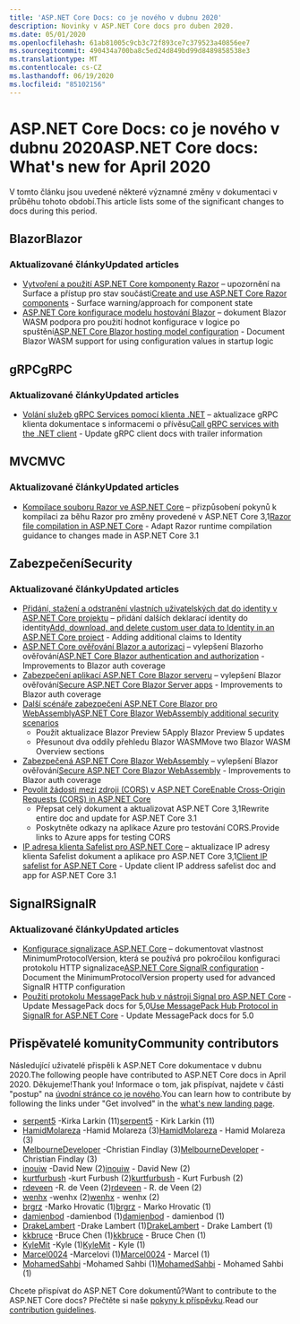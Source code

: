 ```yaml
---
title: 'ASP.NET Core Docs: co je nového v dubnu 2020'
description: Novinky v ASP.NET Core docs pro duben 2020.
ms.date: 05/01/2020
ms.openlocfilehash: 61ab81005c9cb3c72f893ce7c379523a40856ee7
ms.sourcegitcommit: 490434a700ba8c5ed24d849bd99d8489858538e3
ms.translationtype: MT
ms.contentlocale: cs-CZ
ms.lasthandoff: 06/19/2020
ms.locfileid: "85102156"
---
```

# <a name="aspnet-core-docs-whats-new-for-april-2020"></a><span data-ttu-id="45a64-103">ASP.NET Core Docs: co je nového v dubnu 2020</span><span class="sxs-lookup"><span data-stu-id="45a64-103">ASP.NET Core docs: What's new for April 2020</span></span>

<span data-ttu-id="45a64-104">V tomto článku jsou uvedené některé významné změny v dokumentaci v průběhu tohoto období.</span><span class="sxs-lookup"><span data-stu-id="45a64-104">This article lists some of the significant changes to docs during this period.</span></span>

## <a name="blazor"></a><span data-ttu-id="45a64-105">Blazor</span><span class="sxs-lookup"><span data-stu-id="45a64-105">Blazor</span></span>

### <a name="updated-articles"></a><span data-ttu-id="45a64-106">Aktualizované články</span><span class="sxs-lookup"><span data-stu-id="45a64-106">Updated articles</span></span>

- <span data-ttu-id="45a64-107">[Vytvoření a použití ASP.NET Core komponenty Razor](../blazor/components/index.md) – upozornění na Surface a přístup pro stav součásti</span><span class="sxs-lookup"><span data-stu-id="45a64-107">[Create and use ASP.NET Core Razor components](../blazor/components/index.md) - Surface warning/approach for component state</span></span>
- <span data-ttu-id="45a64-108">[ASP.NET Core konfigurace modelu hostování Blazor](../blazor/fundamentals/additional-scenarios.md) – dokument Blazor WASM podpora pro použití hodnot konfigurace v logice po spuštění</span><span class="sxs-lookup"><span data-stu-id="45a64-108">[ASP.NET Core Blazor hosting model configuration](../blazor/fundamentals/additional-scenarios.md) - Document Blazor WASM support for using configuration values in startup logic</span></span>

## <a name="grpc"></a><span data-ttu-id="45a64-109">gRPC</span><span class="sxs-lookup"><span data-stu-id="45a64-109">gRPC</span></span>

### <a name="updated-articles"></a><span data-ttu-id="45a64-110">Aktualizované články</span><span class="sxs-lookup"><span data-stu-id="45a64-110">Updated articles</span></span>

- <span data-ttu-id="45a64-111">[Volání služeb gRPC Services pomocí klienta .NET](../grpc/client.md) – aktualizace gRPC klienta dokumentace s informacemi o přívěsu</span><span class="sxs-lookup"><span data-stu-id="45a64-111">[Call gRPC services with the .NET client](../grpc/client.md) - Update gRPC client docs with trailer information</span></span>

## <a name="mvc"></a><span data-ttu-id="45a64-112">MVC</span><span class="sxs-lookup"><span data-stu-id="45a64-112">MVC</span></span>

### <a name="updated-articles"></a><span data-ttu-id="45a64-113">Aktualizované články</span><span class="sxs-lookup"><span data-stu-id="45a64-113">Updated articles</span></span>

- <span data-ttu-id="45a64-114">[Kompilace souboru Razor ve ASP.NET Core](../mvc/views/view-compilation.md) – přizpůsobení pokynů k kompilaci za běhu Razor pro změny provedené v ASP.NET Core 3,1</span><span class="sxs-lookup"><span data-stu-id="45a64-114">[Razor file compilation in ASP.NET Core](../mvc/views/view-compilation.md) - Adapt Razor runtime compilation guidance to changes made in ASP.NET Core 3.1</span></span>

## <a name="security"></a><span data-ttu-id="45a64-115">Zabezpečení</span><span class="sxs-lookup"><span data-stu-id="45a64-115">Security</span></span>

### <a name="updated-articles"></a><span data-ttu-id="45a64-116">Aktualizované články</span><span class="sxs-lookup"><span data-stu-id="45a64-116">Updated articles</span></span>

- <span data-ttu-id="45a64-117">[Přidání, stažení a odstranění vlastních uživatelských dat do identity v ASP.NET Core projektu](../security/authentication/add-user-data.md) – přidání dalších deklarací identity do identity</span><span class="sxs-lookup"><span data-stu-id="45a64-117">[Add, download, and delete custom user data to Identity in an ASP.NET Core project](../security/authentication/add-user-data.md) - Adding additional claims to Identity</span></span>
- <span data-ttu-id="45a64-118">[ASP.NET Core ověřování Blazor a autorizaci](../blazor/security/index.md) – vylepšení Blazorho ověřování</span><span class="sxs-lookup"><span data-stu-id="45a64-118">[ASP.NET Core Blazor authentication and authorization](../blazor/security/index.md) - Improvements to Blazor auth coverage</span></span>
- <span data-ttu-id="45a64-119">[Zabezpečení aplikací ASP.NET Core Blazor serveru](../blazor/security/server/index.md) – vylepšení Blazor ověřování</span><span class="sxs-lookup"><span data-stu-id="45a64-119">[Secure ASP.NET Core Blazor Server apps](../blazor/security/server/index.md) - Improvements to Blazor auth coverage</span></span>
- [<span data-ttu-id="45a64-120">Další scénáře zabezpečení ASP.NET Core Blazor pro WebAssembly</span><span class="sxs-lookup"><span data-stu-id="45a64-120">ASP.NET Core Blazor WebAssembly additional security scenarios</span></span>](../blazor/security/webassembly/additional-scenarios.md)
  - <span data-ttu-id="45a64-121">Použít aktualizace Blazor Preview 5</span><span class="sxs-lookup"><span data-stu-id="45a64-121">Apply Blazor Preview 5 updates</span></span>
  - <span data-ttu-id="45a64-122">Přesunout dva oddíly přehledu Blazor WASM</span><span class="sxs-lookup"><span data-stu-id="45a64-122">Move two Blazor WASM Overview sections</span></span>
- <span data-ttu-id="45a64-123">[Zabezpečená ASP.NET Core Blazor WebAssembly](../blazor/security/webassembly/index.md) – vylepšení Blazor ověřování</span><span class="sxs-lookup"><span data-stu-id="45a64-123">[Secure ASP.NET Core Blazor WebAssembly](../blazor/security/webassembly/index.md) - Improvements to Blazor auth coverage</span></span>
- [<span data-ttu-id="45a64-124">Povolit žádosti mezi zdroji (CORS) v ASP.NET Core</span><span class="sxs-lookup"><span data-stu-id="45a64-124">Enable Cross-Origin Requests (CORS) in ASP.NET Core</span></span>](../security/cors.md)
  - <span data-ttu-id="45a64-125">Přepsat celý dokument a aktualizovat ASP.NET Core 3,1</span><span class="sxs-lookup"><span data-stu-id="45a64-125">Rewrite entire doc and update for ASP.NET Core 3.1</span></span>
  - <span data-ttu-id="45a64-126">Poskytněte odkazy na aplikace Azure pro testování CORS.</span><span class="sxs-lookup"><span data-stu-id="45a64-126">Provide links to Azure apps for testing CORS</span></span>
- <span data-ttu-id="45a64-127">[IP adresa klienta Safelist pro ASP.NET Core](../security/ip-safelist.md) – aktualizace IP adresy klienta Safelist dokument a aplikace pro ASP.NET Core 3,1</span><span class="sxs-lookup"><span data-stu-id="45a64-127">[Client IP safelist for ASP.NET Core](../security/ip-safelist.md) - Update client IP address safelist doc and app for ASP.NET Core 3.1</span></span>

## <a name="signalr"></a><span data-ttu-id="45a64-128">SignalR</span><span class="sxs-lookup"><span data-stu-id="45a64-128">SignalR</span></span>

### <a name="updated-articles"></a><span data-ttu-id="45a64-129">Aktualizované články</span><span class="sxs-lookup"><span data-stu-id="45a64-129">Updated articles</span></span>

- <span data-ttu-id="45a64-130">[Konfigurace signalizace ASP.NET Core](../signalr/configuration.md) – dokumentovat vlastnost MinimumProtocolVersion, která se používá pro pokročilou konfiguraci protokolu HTTP signalizace</span><span class="sxs-lookup"><span data-stu-id="45a64-130">[ASP.NET Core SignalR configuration](../signalr/configuration.md) - Document the MinimumProtocolVersion property used for advanced SignalR HTTP configuration</span></span>
- <span data-ttu-id="45a64-131">[Použití protokolu MessagePack hub v nástroji Signal pro ASP.NET Core](../signalr/messagepackhubprotocol.md) -Update MessagePack docs for 5,0</span><span class="sxs-lookup"><span data-stu-id="45a64-131">[Use MessagePack Hub Protocol in SignalR for ASP.NET Core](../signalr/messagepackhubprotocol.md) - Update MessagePack docs for 5.0</span></span>

## <a name="community-contributors"></a><span data-ttu-id="45a64-132">Přispěvatelé komunity</span><span class="sxs-lookup"><span data-stu-id="45a64-132">Community contributors</span></span>

<span data-ttu-id="45a64-133">Následující uživatelé přispěli k ASP.NET Core dokumentace v dubnu 2020.</span><span class="sxs-lookup"><span data-stu-id="45a64-133">The following people have contributed to ASP.NET Core docs in April 2020.</span></span> <span data-ttu-id="45a64-134">Děkujeme!</span><span class="sxs-lookup"><span data-stu-id="45a64-134">Thank you!</span></span> <span data-ttu-id="45a64-135">Informace o tom, jak přispívat, najdete v části "postup" na [úvodní stránce co je nového](index.yml).</span><span class="sxs-lookup"><span data-stu-id="45a64-135">You can learn how to contribute by following the links under "Get involved" in the [what's new landing page](index.yml).</span></span>

- <span data-ttu-id="45a64-136">[serpent5](https://github.com/serpent5) -Kirka Larkin (11)</span><span class="sxs-lookup"><span data-stu-id="45a64-136">[serpent5](https://github.com/serpent5) - Kirk Larkin (11)</span></span>
- <span data-ttu-id="45a64-137">[HamidMolareza](https://github.com/HamidMolareza) -Hamid Molareza (3)</span><span class="sxs-lookup"><span data-stu-id="45a64-137">[HamidMolareza](https://github.com/HamidMolareza) - Hamid Molareza (3)</span></span>
- <span data-ttu-id="45a64-138">[MelbourneDeveloper](https://github.com/MelbourneDeveloper) -Christian Findlay (3)</span><span class="sxs-lookup"><span data-stu-id="45a64-138">[MelbourneDeveloper](https://github.com/MelbourneDeveloper) - Christian Findlay (3)</span></span>
- <span data-ttu-id="45a64-139">[inouiw](https://github.com/inouiw) -David New (2)</span><span class="sxs-lookup"><span data-stu-id="45a64-139">[inouiw](https://github.com/inouiw) - David New (2)</span></span>
- <span data-ttu-id="45a64-140">[kurtfurbush](https://github.com/kurtfurbush) -kurt Furbush (2)</span><span class="sxs-lookup"><span data-stu-id="45a64-140">[kurtfurbush](https://github.com/kurtfurbush) - Kurt Furbush (2)</span></span>
- <span data-ttu-id="45a64-141">[rdeveen](https://github.com/rdeveen) -R. de Veen (2)</span><span class="sxs-lookup"><span data-stu-id="45a64-141">[rdeveen](https://github.com/rdeveen) - R. de Veen (2)</span></span>
- <span data-ttu-id="45a64-142">[wenhx](https://github.com/wenhx) -wenhx (2)</span><span class="sxs-lookup"><span data-stu-id="45a64-142">[wenhx](https://github.com/wenhx) - wenhx (2)</span></span>
- <span data-ttu-id="45a64-143">[brgrz](https://github.com/brgrz) -Marko Hrovatic (1)</span><span class="sxs-lookup"><span data-stu-id="45a64-143">[brgrz](https://github.com/brgrz) - Marko Hrovatic (1)</span></span>
- <span data-ttu-id="45a64-144">[damienbod](https://github.com/damienbod) -damienbod (1)</span><span class="sxs-lookup"><span data-stu-id="45a64-144">[damienbod](https://github.com/damienbod) - damienbod (1)</span></span>
- <span data-ttu-id="45a64-145">[DrakeLambert](https://github.com/DrakeLambert) -Drake Lambert (1)</span><span class="sxs-lookup"><span data-stu-id="45a64-145">[DrakeLambert](https://github.com/DrakeLambert) - Drake Lambert (1)</span></span>
- <span data-ttu-id="45a64-146">[kkbruce](https://github.com/kkbruce) -Bruce Chen (1)</span><span class="sxs-lookup"><span data-stu-id="45a64-146">[kkbruce](https://github.com/kkbruce) - Bruce Chen (1)</span></span>
- <span data-ttu-id="45a64-147">[KyleMit](https://github.com/KyleMit) -Kyle (1)</span><span class="sxs-lookup"><span data-stu-id="45a64-147">[KyleMit](https://github.com/KyleMit) - Kyle (1)</span></span>
- <span data-ttu-id="45a64-148">[Marcel0024](https://github.com/Marcel0024) -Marcelovi (1)</span><span class="sxs-lookup"><span data-stu-id="45a64-148">[Marcel0024](https://github.com/Marcel0024) - Marcel (1)</span></span>
- <span data-ttu-id="45a64-149">[MohamedSahbi](https://github.com/MohamedSahbi) -Mohamed Sahbi (1)</span><span class="sxs-lookup"><span data-stu-id="45a64-149">[MohamedSahbi](https://github.com/MohamedSahbi) - Mohamed Sahbi (1)</span></span>

<span data-ttu-id="45a64-150">Chcete přispívat do ASP.NET Core dokumentů?</span><span class="sxs-lookup"><span data-stu-id="45a64-150">Want to contribute to the ASP.NET Core docs?</span></span> <span data-ttu-id="45a64-151">Přečtěte si naše [pokyny k příspěvku](https://github.com/dotnet/AspNetCore.Docs/blob/master/CONTRIBUTING.md).</span><span class="sxs-lookup"><span data-stu-id="45a64-151">Read our [contribution guidelines](https://github.com/dotnet/AspNetCore.Docs/blob/master/CONTRIBUTING.md).</span></span>

